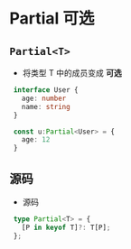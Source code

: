 # Partial 可选

## `Partial<T>`

+ 将类型 T 中的成员变成 **可选**

 ```ts
  interface User {
    age: number
    name: string
  }

  const u:Partial<User> = {
    age: 12
  }
  ```

## 源码

+ 源码

 ```ts
  type Partial<T> = {
    [P in keyof T]?: T[P];
  };
  ```
